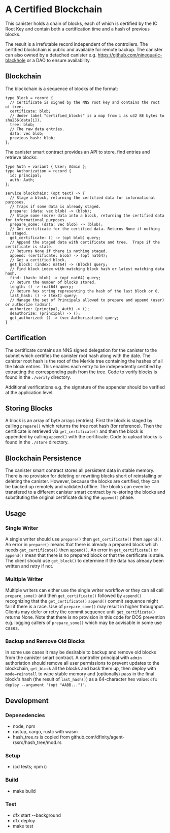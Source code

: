 # A Certified Blockchain

This canister holds a chain of blocks, each of which is certified by the IC Root Key and contain both a certification time and a hash of previous blocks.

The result is a irrefutable record independent of the controllers.  The certified blockchain is public and available for remote backup.  The canister can also owned by a detached canister e.g. https://github.com/ninegua/ic-blackhole or a DAO to ensure availability.

## Blockchain

The blockchain is a sequence of blocks of the format:

```
type Block = record {
  // Certificate is signed by the NNS root key and contains the root of tree.
  certificate: blob;
  // Under label "certified_blocks" is a map from i as u32 BE bytes to sha256(data[i]).
  tree: blob;
  // The raw data entries.
  data: vec blob;
  previous_hash: blob;
};
```

The canister smart contract provides an API to store, find entries and retrieve blocks:

```
type Auth = variant { User; Admin };
type Authorization = record {
  id: principal;
  auth: Auth;
};

service blockchain: (opt text) -> {
  // Stage a block, returning the certified data for informational purposes.
  // Traps if some data is already staged.
  prepare: (data: vec blob) -> (blob);
  // Stage some (more) data into a block, returning the certified data for informational purposes.
  prepare_some: (data: vec blob) -> (blob);
  // Get certificate for the certified data. Returns None if nothing is staged.
  get_certificate: () -> (opt blob) query;
  // Append the staged data with certificate and tree.  Traps if the certificate is stale.
  // Returns None if there is nothing staged.
  append: (certificate: blob) -> (opt nat64);
  // Get a certified block.
  get_block: (index: nat64) -> (Block) query;
  // Find block index with matching block hash or latest matching data hash.
  find: (hash: blob) -> (opt nat64) query;
  // Return the number of blocks stored.
  length: () -> (nat64) query;
  // Return hex string representing the hash of the last block or 0.
  last_hash: () -> (text) query;
  // Manage the set of Principals allowed to prepare and append (user) or authorize (admin).
  authorize: (principal, Auth) -> ();
  deauthorize: (principal) -> ();
  get_authorized: () -> (vec Authorization) query;
}
```

## Certification

The certificate contains an NNS signed delegation for the canister to the subnet which certifies the canister root hash along with the date.  The canister root hash is the root of the Merkle tree containing the hashes of all the block entries.  This enables each entry to be independently certified by extracting the corresponding path from the tree.  Code to verify blocks is found in the `./verify` directory.

Additional verifications e.g. the signature of the appender should be verified at the application level.

## Storing Blocks

A block is an array of byte arrays (entries).  First the block is staged by calling `prepare()` which returns the tree root hash (for reference).  Then the certificate is retrieved via `get_certificate()` and then the block is appended by calling `append()` with the certificate.  Code to upload blocks is found in the `./store` directory.

## Blockchain Persistence

The canister smart contract stores all persistent data in stable memory.  There is no provision for deleting or rewriting blocks short of reinstalling or deleting the canister.  However, because the blocks are certified, they can be backed up remotely and validated offline.  The blocks can even be transfered to a different canister smart contract by re-storing the blocks and substituting the original certificate during the `append()` phase.

## Usage

### Single Writer

A single writer should use `prepare()` then `get_certificate()` then `append()`.  An error in `prepare()` means that there is already a prepared block which needs `get_certificate()` then `append()`.  An error in `get_certificate()` or `append()` mean that there is no prepared block or that the certificate is stale.  The client should use `get_block()` to determine if the data has already been written and retry if not. 

### Multiple Writer

Multiple writers can either use the single writer workflow or they can all call `prepare_some()` and then `get_certificate()` followed by `append()` recognizing that the `get_certificate()` `append()` commit sequence might fail if there is a race.  Use of `prepare_some()` may result in higher throughput.  Clients may defer or retry the commit sequence until `get_certificate()` returns None.  Note that there is no provision in this code for DOS prevention e.g. logging callers of `prepare_some()` which may be advisable in some use cases.

### Backup and Remove Old Blocks

In some use cases it may be desirable to backup and remove old blocks from the canister smart contract.  A controller principal with `admin` authoriation should remove all user permissions to prevent updates to the blockchain, `get_block` all the blocks and back them up, then deploy with `mode=reinstall` to wipe stable memory and (optionally) pass in the final block's hash (the result of `last_hash()`) as a 64-character hex value: `dfx deploy --argument '(opt "AABB...")'`.

## Development

### Depenedencies

* node, npm
* rustup, cargo, rustc with wasm
* hash\_tree.rs is copied from github.com/dfinity/agent-rssrc/hash\_tree/mod.rs

### Setup

* (cd tests; npm i)

### Build

* make build

### Test

* dfx start --background
* dfx deploy
* make test

